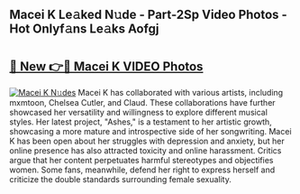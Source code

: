 ## Macei K Le𝚊ked N𝚞de - Part-2Sp Video Photos - Hot Onlyf𝚊ns Le𝚊ks Aofgj

# <h2><a href="http://ac12297.deff.icu/?id=Macei+K">🔗 New 👉🔴 Macei K VIDEO Photos</a></h2>

[![Macei K N𝚞des](https://i.imgur.com/rIISA9y.gif)](http://ac12297.deff.icu/?id=Macei+K)
Macei K has collaborated with various artists, including mxmtoon, Chelsea Cutler, and Claud. These collaborations have further showcased her versatility and willingness to explore different musical styles. Her latest project, "Ashes," is a testament to her artistic growth, showcasing a more mature and introspective side of her songwriting. Macei K has been open about her struggles with depression and anxiety, but her online presence has also attracted toxicity and online harassment. Critics argue that her content perpetuates harmful stereotypes and objectifies women. Some fans, meanwhile, defend her right to express herself and criticize the double standards surrounding female sexuality.
